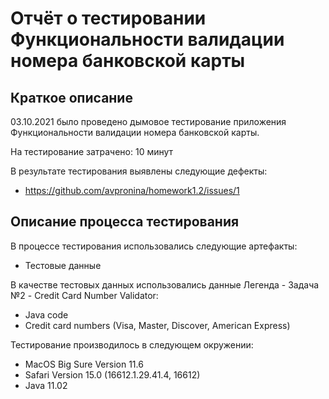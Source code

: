 # Отчёт о тестировании Функциональности валидации номера банковской карты

## Краткое описание

03.10.2021 было проведено дымовое тестирование приложения Функциональности валидации номера банковской карты.

На тестирование затрачено: 10 минут

В результате тестирования выявлены следующие дефекты:

* https://github.com/avpronina/homework1.2/issues/1


## Описание процесса тестирования

В процессе тестирования использовались следующие артефакты:
* Тестовые данные

В качестве тестовых данных использовались данные Легенда - Задача №2 - Credit Card Number Validator:
* Java code
* Credit card numbers (Visa, Master, Discover, American Express)


Тестирование производилось в следующем окружении:
* MacOS Big Sure Version 11.6
* Safari Version 15.0 (16612.1.29.41.4, 16612)
* Java 11.02
